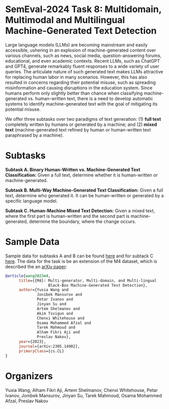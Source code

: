 # SemEval-2024 Task 8: Multidomain, Multimodal and Multilingual Machine-Generated Text Detection

Large language models (LLMs) are becoming mainstream and easily accessible, ushering in an explosion of machine-generated content over various channels, such as news, social media, question-answering forums, educational, and even academic contexts. Recent LLMs, such as ChatGPT and GPT4, generate remarkably fluent responses to a wide variety of user queries. The articulate nature of such generated text makes LLMs attractive for replacing human labor in many scenarios. However, this has also resulted in concerns regarding their potential misuse, such as spreading misinformation and causing disruptions in the education system. Since humans perform only slightly better than chance when classifying machine-generated vs. human-written text, there is a need to develop automatic systems to identify machine-generated text with the goal of mitigating its potential misuse. 

We offer three subtasks over two paradigms of text generation: (1) **full text** completely written by humans or generated by a machine; and (2) **mixed text** (machine-generated text refined by human or human-written text paraphrased by a machine).

# Subtasks

**Subtask A. Binary Human-Written vs. Machine-Generated Text Classification:** Given a full text, determine whether it is human-written or machine-generated.

**Subtask B. Multi-Way Machine-Generated Text Classification:** Given a full text, determine who generated it. It can be human-written or generated by a specific language model.

**Subtask C. Human-Machine Mixed Text Detection:** Given a mixed text, where the first part is human-written and the second part is machine-generated, determine the boundary, where the change occurs.

# Sample Data
Sample data for subtasks A and B can be found [here](https://drive.google.com/file/d/17XCvku88CjJJ5LdlUAcMGGwP1Jt6nudQ/view?usp=sharing) and for subtack C [here](https://github.com/mbzuai-nlp/Semeval2024-m4/blob/main/subtask3_peerread_samples.json). The data for the task is be an extension of the M4 dataset, which is described the an [arXiv paper](https://arxiv.org/abs/2305.14902):

```bibtex
@article{wang2023m4,
      title={{M4}: Multi-generator, Multi-domain, and Multi-lingual
                   Black-Box Machine-Generated Text Detection}, 
      author={Yuxia Wang and
              Jonibek Mansurov and
              Petar Ivanov and
              Jinyan Su and
              Artem Shelmanov and
              Akim Tsvigun and
              Chenxi Whitehouse and
              Osama Mohammed Afzal and
              Tarek Mahmoud and
              Alham Fikri Aji and
              Preslav Nakov},
      year={2023},
      journal={arXiv:2305.14902},
      primaryClass={cs.CL}
}
```
# Organizers

Yuxia Wang, Alham Fikri Aji, Artem Shelmanov, Chenxi Whitehouse, Petar Ivanov, Jonibek Mansurov, Jinyan Su, Tarek Mahmoud, Osama Mohammed Afzal, Preslav Nakov
